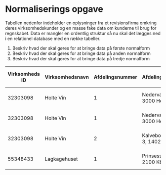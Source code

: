 # Normaliserings opgave

<!---
Gå til excelarket [her](https://docs.google.com/spreadsheets/d/1743adXOUOi4c28HlvdJTwicFdLyCjPbyZ0jI_KqCqxI/edit?usp=sharing) 
--->



Tabellen nedenfor indeholder en oplysninger fra et revisionsfirma omkring deres virksomhedskunder og en masse fake data om kunderne til brug for regnskabet. Data er mangler en ordentlig struktur så nu skal det lægges ned i en relationel database med en række tabeller.

1. Beskriv hvad der skal gøres for at bringe data på første normalform
2. Beskriv hvad der skal gøres for at bringe data på anden normalform
3. Beskriv hvad der skal gøres for at bringe data på tredje normalform

Virksomheds ID | Virksomhedsnavn | Afdelingsnummer | Afdelingsadresse | Afdelingsleder | Afdelingsleder mobil | Ansat | Ansat mobil | Ansat hjemmenr | Ansat adresse | Adgang til firmabil | Firmabil max passagerer | Ansættelsesdato | Aktuelle kunder
---|---|---|---|---|---|---|---|---|---|---|---|---|---
32303098 | Holte Vin | 1 | Nedervænget 22, 3000 Helsingør | Martin Duus | 49884432 | Frederik Hansen | 22983554 | 40992843 | Ledregade 32, 2200 Kbh N | AJ 32 988 | 3 | 41670 | Nordea, ISS, Mærsk data,
32303098 | Holte Vin | 1 | Nedervænget 22, 3000 Helsingør | Martin Duus | 49884432 | Birthe Jensen | 49835039 | 55939500 | Vejsensgade 9, 2200 Nørrebro | AJ 32 988 | 3 | 40575 | Nordea, Mærsk data, Honglins grill
32303098 | Holte Vin | 2 | Kalvebodbrygge 3, 1402 Kbh | Allan Malling | 32342565 | Hassan Al Midi | 44993805 | 49993805 | Nørregade 3, 1504 Kbh | DD 59 300 | 5 | 37135 | Støvsugerbanden, COOP, Dansk Supermarked
55348433 | Lagkagehuset | 1 | Prinsessesvej 43, 2100 Kbh Ø | Sarah Fukuza | 44920990 | Pelle Jønsson | 33094233 | 49850399 | Lersøparkalle 422, 2200 Kbh N | AS 38 439 | 4 | 40801 | Ingen
